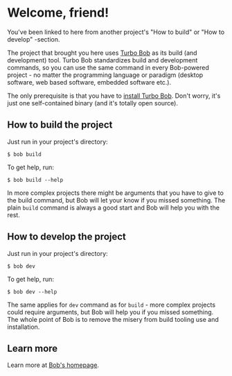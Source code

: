 Welcome, friend!
================

You've been linked to here from another project's "How to build" or "How to develop" -section.

The project that brought you here uses [Turbo Bob](https://github.com/function61/turbobob)
as its build (and development) tool. Turbo Bob standardizes build and development commands,
so you can use the same command in every Bob-powered project - no matter the programming
language or paradigm (desktop software, web based software, embedded software etc.).

The only prerequisite is that you have to
[install Turbo Bob](https://github.com/function61/turbobob#install). Don't worry, it's just
one self-contained binary (and it's totally open source).


How to build the project
------------------------

Just run in your project's directory:

```
$ bob build
```

To get help, run:

```
$ bob build --help
```

In more complex projects there might be arguments that you have to give to the build
command, but Bob will let your know if you missed something. The plain `build` command is
always a good start and Bob will help you with the rest.


How to develop the project
--------------------------

Just run in your project's directory:

```
$ bob dev
```

To get help, run:

```
$ bob dev --help
```

The same applies for `dev` command as for `build` - more complex projects could require
arguments, but Bob will help you if you missed something. The whole point of Bob is to
remove the misery from build tooling use and installation.


Learn more
----------

Learn more at [Bob's homepage](https://github.com/function61/turbobob).
